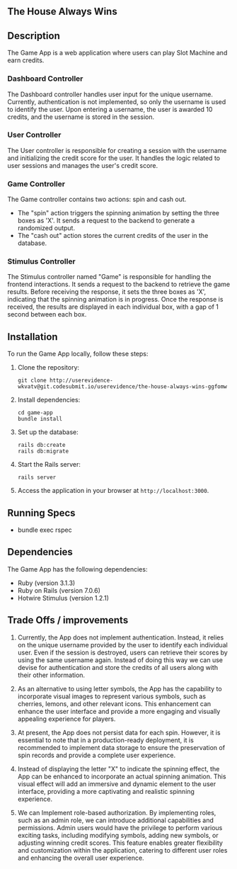 ## The House Always Wins

## Description

The Game App is a web application where users can play Slot Machine and earn credits.

### Dashboard Controller

The Dashboard controller handles user input for the unique username. Currently, authentication is not implemented, so only the username is used to identify the user. Upon entering a username, the user is awarded 10 credits, and the username is stored in the session.

### User Controller

The User controller is responsible for creating a session with the username and initializing the credit score for the user. It handles the logic related to user sessions and manages the user's credit score.

### Game Controller

The Game controller contains two actions: spin and cash out.

- The "spin" action triggers the spinning animation by setting the three boxes as 'X'. It sends a request to the backend to generate a randomized output.
- The "cash out" action stores the current credits of the user in the database.

### Stimulus Controller

The Stimulus controller named "Game" is responsible for handling the frontend interactions. It sends a request to the backend to retrieve the game results. Before receiving the response, it sets the three boxes as 'X', indicating that the spinning animation is in progress. Once the response is received, the results are displayed in each individual box, with a gap of 1 second between each box.

## Installation

To run the Game App locally, follow these steps:

1. Clone the repository:

   ```shell
   git clone http://userevidence-wkvatv@git.codesubmit.io/userevidence/the-house-always-wins-ggfomw
   ```

2. Install dependencies:

   ```shell
   cd game-app
   bundle install
   ```

3. Set up the database:

   ```shell
   rails db:create
   rails db:migrate
   ```

4. Start the Rails server:

   ```shell
   rails server
   ```

5. Access the application in your browser at `http://localhost:3000`.

## Running Specs
- bundle exec rspec

## Dependencies

The Game App has the following dependencies:

- Ruby (version 3.1.3)
- Ruby on Rails (version 7.0.6)
- Hotwire Stimulus (version 1.2.1)

## Trade Offs / improvements

1. Currently, the App does not implement authentication. Instead, it relies on the unique username provided by the user to identify each individual user. Even if the session is destroyed, users can retrieve their scores by using the same username again. Instead of doing this way we can use devise for authentication and store the credits of all users along with their other information.

2. As an alternative to using letter symbols, the App has the capability to incorporate visual images to represent various symbols, such as cherries, lemons, and other relevant icons. This enhancement can enhance the user interface and provide a more engaging and visually appealing experience for players.

3. At present, the App does not persist data for each spin. However, it is essential to note that in a production-ready deployment, it is recommended to implement data storage to ensure the preservation of spin records and provide a complete user experience.

4. Instead of displaying the letter "X" to indicate the spinning effect, the App can be enhanced to incorporate an actual spinning animation. This visual effect will add an immersive and dynamic element to the user interface, providing a more captivating and realistic spinning experience.

5. We can Implement role-based authorization. By implementing roles, such as an admin role, we can introduce additional capabilities and permissions. Admin users would have the privilege to perform various exciting tasks, including modifying symbols, adding new symbols, or adjusting winning credit scores. This feature enables greater flexibility and customization within the application, catering to different user roles and enhancing the overall user experience.
